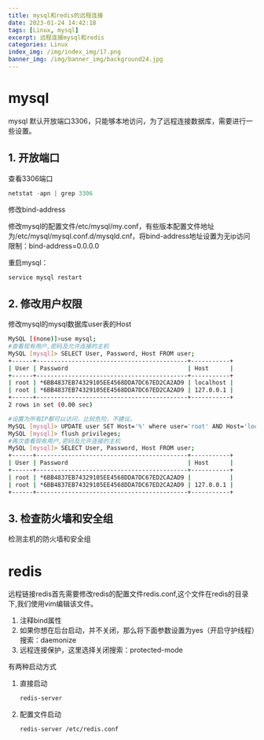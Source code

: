 ```yaml
---
title: mysql和redis的远程连接
date: 2023-01-24 14:42:18
tags: [Linux, mysql]
excerpt: 远程连接mysql和redis
categories: Linux
index_img: /img/index_img/17.png
banner_img: /img/banner_img/background24.jpg
---
```


# mysql

mysql 默认开放端口3306，只能够本地访问，为了远程连接数据库，需要进行一些设置。

## 1. 开放端口

查看3306端口
```powershell
netstat -apn | grep 3306
```

修改bind-address

修改mysql的配置文件/etc/mysql/my.conf，有些版本配置文件地址为/etc/mysql/mysql.conf.d/mysqld.cnf，将bind-address地址设置为无ip访问限制：bind-address=0.0.0.0

重启mysql：

```powershell
service mysql restart
```

## 2. 修改用户权限
修改mysql的mysql数据库user表的Host

```bash
MySQL [(none)]>use mysql;
#查看现有用户,密码及允许连接的主机
MySQL [mysql]> SELECT User, Password, Host FROM user;        
+------+-------------------------------------------+-----------+
| User | Password                                  | Host      |
+------+-------------------------------------------+-----------+
| root | *6BB4837EB74329105EE4568DDA7DC67ED2CA2AD9 | localhost |
| root | *6BB4837EB74329105EE4568DDA7DC67ED2CA2AD9 | 127.0.0.1 |
+------+-------------------------------------------+-----------+
2 rows in set (0.00 sec)

#设置为所有IP都可以访问，比较危险，不建议。
MySQL [mysql]> UPDATE user SET Host='%' where user='root' AND Host='localhost' LIMIT 1;       
MySQL [mysql]> flush privileges;
#再次查看现有用户,密码及允许连接的主机
MySQL [mysql]> SELECT User, Password, Host FROM user;       
+------+-------------------------------------------+-----------+
| User | Password                                  | Host      |
+------+-------------------------------------------+-----------+
| root | *6BB4837EB74329105EE4568DDA7DC67ED2CA2AD9 |           |
| root | *6BB4837EB74329105EE4568DDA7DC67ED2CA2AD9 | 127.0.0.1 |
+------+-------------------------------------------+-----------+

```

## 3. 检查防火墙和安全组

检测主机的防火墙和安全组

# redis

远程链接redis首先需要修改redis的配置文件redis.conf,这个文件在redis的目录下,我们使用vim编辑该文件。

1. 注释bind属性
2. 如果你想在后台启动，并不关闭，那么将下面参数设置为yes（开启守护线程）搜索：daemonize
3. 远程连接保护，这里选择关闭搜索：protected-mode

有两种启动方式
1. 直接启动 
   ```bash
   redis-server
   ```
2. 配置文件启动
   ```bash
   redis-server /etc/redis.conf
   ```